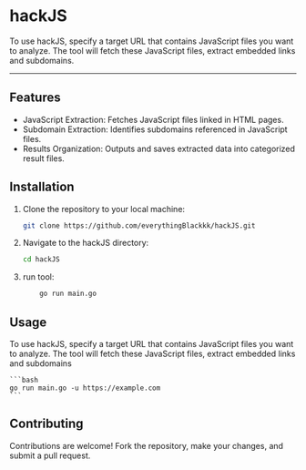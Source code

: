 # hackJS
To use hackJS, specify a target URL that contains JavaScript files you want to analyze. The tool will fetch these JavaScript files, extract embedded links and subdomains.
____
## Features

- JavaScript Extraction: Fetches JavaScript files linked in HTML pages.
- Subdomain Extraction: Identifies subdomains referenced in JavaScript files.
- Results Organization: Outputs and saves extracted data into categorized result files.

## Installation

1. Clone the repository to your local machine:

    ```bash
    git clone https://github.com/everythingBlackkk/hackJS.git
    ```

2. Navigate to the hackJS directory:

    ```bash
    cd hackJS
    ```
3. run tool:
   ```bash
       go run main.go
   ```
   
## Usage

To use hackJS, specify a target URL that contains JavaScript files you want to analyze. The tool will fetch these JavaScript files, extract embedded links and subdomains

    ```bash
    go run main.go -u https://example.com
    ```
    
## Contributing
Contributions are welcome! Fork the repository, make your changes, and submit a pull request.


